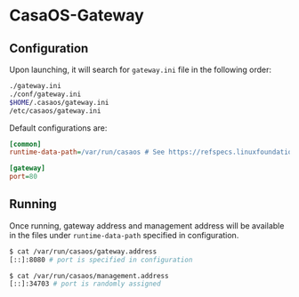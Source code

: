 # CasaOS-Gateway

## Configuration

Upon launching, it will search for `gateway.ini` file in the following order:

```bash
./gateway.ini
./conf/gateway.ini
$HOME/.casaos/gateway.ini
/etc/casaos/gateway.ini
```

Default configurations are:

```ini
[common]
runtime-data-path=/var/run/casaos # See https://refspecs.linuxfoundation.org/FHS_3.0/fhs/ch05s13.html

[gateway]
port=80
```

## Running

Once running, gateway address and management address will be available in the files under `runtime-data-path`  specified in configuration.

```bash
$ cat /var/run/casaos/gateway.address 
[::]:8080 # port is specified in configuration

$ cat /var/run/casaos/management.address 
[::]:34703 # port is randomly assigned
```